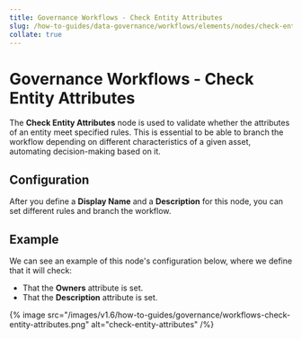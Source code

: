 ```yaml
---
title: Governance Workflows - Check Entity Attributes
slug: /how-to-guides/data-governance/workflows/elements/nodes/check-entity-attributes
collate: true
---
```


# Governance Workflows - Check Entity Attributes

The **Check Entity Attributes** node is used to validate whether the attributes of an entity meet specified rules.
This is essential to be able to branch the workflow depending on different characteristics of a given asset, automating decision-making based on it.

## Configuration

After you define a **Display Name** and a **Description** for this node, you can set different rules and branch the workflow.

## Example

We can see an example of this node's configuration below, where we define that it will check:

- That the **Owners** attribute is set.
- That the **Description** attribute is set.

{% image src="/images/v1.6/how-to-guides/governance/workflows-check-entity-attributes.png" alt="check-entity-attributes" /%}
